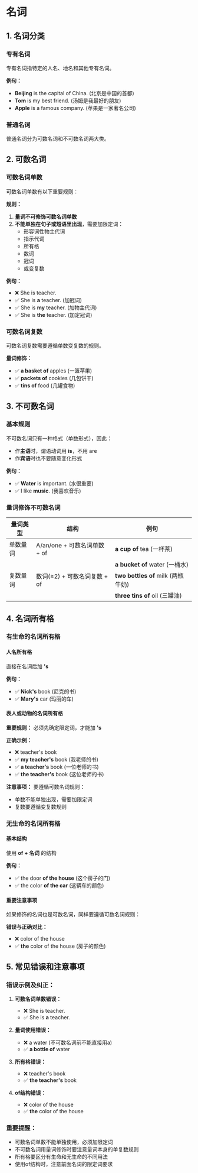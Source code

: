 # 名词

## 1. 名词分类

### 专有名词
专有名词指特定的人名、地名和其他专有名词。

**例句：**
- **Beijing** is the capital of China. (北京是中国的首都)
- **Tom** is my best friend. (汤姆是我最好的朋友)
- **Apple** is a famous company. (苹果是一家著名公司)

### 普通名词
普通名词分为可数名词和不可数名词两大类。

## 2. 可数名词

### 可数名词单数
可数名词单数有以下重要规则：

**规则：**
1. **量词不可修饰可数名词单数**
2. **不能单独在句子或短语里出现**，需要加限定词：
   - 形容词性物主代词
   - 指示代词
   - 所有格
   - 数词
   - 冠词
   - 或变复数

**例句：**
- ❌ She is teacher.
- ✅ She is **a** teacher. (加冠词)
- ✅ She is **my** teacher. (加物主代词)
- ✅ She is **the** teacher. (加定冠词)

### 可数名词复数
可数名词复数需要遵循单数变复数的规则。

**量词修饰：**
- ✅ **a basket of** apples (一篮苹果)
- ✅ **packets of** cookies (几包饼干)
- ✅ **tins of** food (几罐食物)

## 3. 不可数名词

### 基本规则
不可数名词只有一种格式（单数形式），因此：
- 作**主语**时，谓语动词用 **is**，不用 are
- 作**宾语**时也不要随意变化形式

**例句：**
- ✅ **Water** is important. (水很重要)
- ✅ I like **music**. (我喜欢音乐)

### 量词修饰不可数名词

| 量词类型 | 结构 | 例句 |
|----------|------|------|
| 单数量词 | A/an/one + 可数名词单数 + of | **a cup of** tea (一杯茶) |
|          |                              | **a bucket of** water (一桶水) |
| 复数量词 | 数词(≥2) + 可数名词复数 + of | **two bottles of** milk (两瓶牛奶) |
|          |                              | **three tins of** oil (三罐油) |

## 4. 名词所有格

### 有生命的名词所有格

#### 人名所有格
直接在名词后加 **'s**

**例句：**
- ✅ **Nick's** book (尼克的书)
- ✅ **Mary's** car (玛丽的车)

#### 表人或动物的名词所有格
**重要规则：** 必须先确定限定词，才能加 **'s**

**正确示例：**
- ❌ teacher's book
- ✅ **my teacher's** book (我老师的书)
- ✅ **a teacher's** book (一位老师的书)
- ✅ **the teacher's** book (这位老师的书)

**注意事项：**
要遵循可数名词规则：
- 单数不能单独出现，需要加限定词
- 复数要遵循变复数规则

### 无生命的名词所有格

#### 基本结构
使用 **of + 名词** 的结构

**例句：**
- ✅ the door **of the house** (这个房子的门)
- ✅ the color **of the car** (这辆车的颜色)

#### 重要注意事项
如果修饰的名词也是可数名词，同样要遵循可数名词规则：

**错误与正确对比：**
- ❌ color of the house
- ✅ **the** color of the house (房子的颜色)

## 5. 常见错误和注意事项

### 错误示例及纠正：

1. **可数名词单数错误：**
   - ❌ She is teacher.
   - ✅ She is **a** teacher.

2. **量词使用错误：**
   - ❌ a water (不可数名词前不能直接用a)
   - ✅ **a bottle of** water

3. **所有格错误：**
   - ❌ teacher's book
   - ✅ **the teacher's** book

4. **of结构错误：**
   - ❌ color of the house
   - ✅ **the** color of the house

### 重要提醒：
- 可数名词单数不能单独使用，必须加限定词
- 不可数名词用量词修饰时要注意量词本身的单复数规则
- 所有格要区分有生命和无生命的不同用法
- 使用of结构时，注意前面名词的限定词要求
